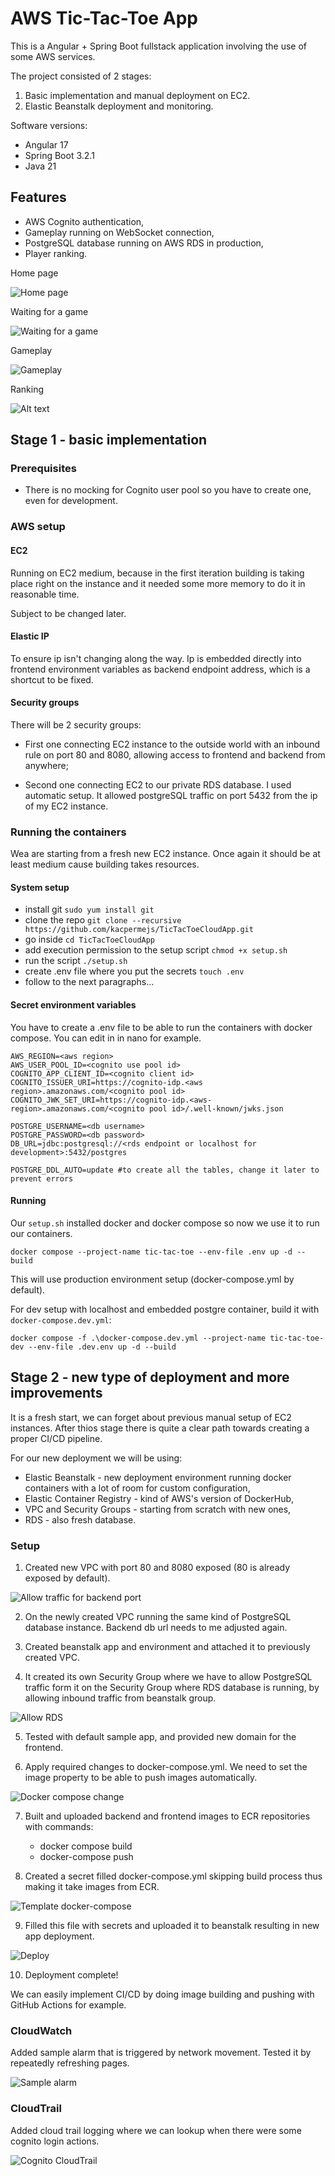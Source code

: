 # AWS Tic-Tac-Toe App

This is a Angular + Spring Boot fullstack application involving the use of some AWS services.

The project consisted of 2 stages:
1. Basic implementation and manual deployment on EC2.
2. Elastic Beanstalk deployment and monitoring.

Software versions:
- Angular 17
- Spring Boot 3.2.1
- Java 21

## Features
- AWS Cognito authentication,
- Gameplay running on WebSocket connection,
- PostgreSQL database running on AWS RDS in production,
- Player ranking.

Home page

![Home page](images/image.png)

Waiting for a game

![Waiting for a game](images/image-1.png)

Gameplay

![Gameplay](images/image-2.png)

Ranking

![Alt text](images/image-3.png)

## Stage 1 - basic implementation

### Prerequisites
- There is no mocking for Cognito user pool so you have to create one, even for development.

### AWS setup

#### EC2
Running on EC2 medium, because in the first iteration building is taking place right on the instance and it needed some more memory to do it in reasonable time.

Subject to be changed later.

#### Elastic IP
To ensure ip isn't changing along the way. Ip is embedded directly into frontend environment variables as backend endpoint address, which is a shortcut to be fixed.

#### Security groups
There will be 2 security groups:
- First one connecting EC2 instance to the outside world with an inbound rule on port 80 and 8080, allowing access to frontend and backend from anywhere;

- Second one connecting EC2 to our private RDS database. I used automatic setup. It allowed postgreSQL traffic on port 5432 from the ip of my EC2 instance.

### Running the containers
Wea are starting from a fresh new EC2 instance. Once again it should be at least medium cause building takes resources.

#### System setup

- install git ```sudo yum install git```
- clone the repo ```git clone --recursive https://github.com/kacpermejs/TicTacToeCloudApp.git```
- go inside ```cd TicTacToeCloudApp```
- add execution permission to the setup script ```chmod +x setup.sh```
- run the script ```./setup.sh```
- create .env file where you put the secrets ```touch .env```
- follow to the next paragraphs...

#### Secret environment variables
You have to create a .env file to be able to run the containers with docker compose. You can edit in in nano for example.

```
AWS_REGION=<aws region>
AWS_USER_POOL_ID=<cognito use pool id>
COGNITO_APP_CLIENT_ID=<cognito client id>
COGNITO_ISSUER_URI=https://cognito-idp.<aws region>.amazonaws.com/<cognito pool id>
COGNITO_JWK_SET_URI=https://cognito-idp.<aws-region>.amazonaws.com/<cognito pool id>/.well-known/jwks.json

POSTGRE_USERNAME=<db username>
POSTGRE_PASSWORD=<db password>
DB_URL=jdbc:postgresql://<rds endpoint or localhost for development>:5432/postgres

POSTGRE_DDL_AUTO=update #to create all the tables, change it later to prevent errors
```

#### Running

Our ```setup.sh``` installed docker and docker compose so now we use it to run our containers.

```docker compose --project-name tic-tac-toe --env-file .env up -d --build```

This will use production environment setup (docker-compose.yml by default).

For dev setup with localhost and embedded postgre container, build it with ```docker-compose.dev.yml```:

```docker compose -f .\docker-compose.dev.yml --project-name tic-tac-toe-dev --env-file .dev.env up -d --build```

## Stage 2 - new type of deployment and more improvements

It is a fresh start, we can forget about previous manual setup of EC2 instances. After thios stage there is quite a clear path towards creating a proper CI/CD pipeline.

For our new deployment we will be using:
- Elastic Beanstalk - new deployment environment running docker containers with a lot of room for custom configuration,
- Elastic Container Registry - kind of AWS's version of DockerHub,
- VPC and Security Groups - starting from scratch with new ones,
- RDS - also fresh database.

### Setup

1. Created new VPC with port 80 and 8080 exposed (80 is already exposed by default).

![Allow traffic for backend port](images/image-6.png)

2. On the newly created VPC running the same kind of PostgreSQL database instance. Backend db url needs to me adjusted again.

3. Created beanstalk app and environment and attached it to previously created VPC.

4. It created its own Security Group where we have to allow PostgreSQL traffic form it on the Security Group where RDS database is running, by allowing inbound traffic from beanstalk group.

![Allow RDS](images/image-5.png)

5. Tested with default sample app, and provided new domain for the frontend.

6. Apply required changes to docker-compose.yml. We need to set the image property to be able to push images automatically.

![Docker compose change](images/image-7.png)

7. Built and uploaded backend and frontend images to ECR repositories with commands:
    - docker compose build
    - docker-compose push

8. Created a secret filled docker-compose.yml skipping build process thus making it take images from ECR.

![Template docker-compose](images/image-8.png)

9. Filled this file with secrets and uploaded it to beanstalk resulting in new app deployment.

![Deploy](images/image-9.png)

10. Deployment complete!

We can easily implement CI/CD by doing image building and pushing with GitHub Actions for example.

### CloudWatch

Added sample alarm that is triggered by network movement. Tested it by repeatedly refreshing pages.

![Sample alarm](images/image-4.png)

### CloudTrail

Added cloud trail logging where we can lookup when there were some cognito login actions.

![Cognito CloudTrail](images/image-10.png)

